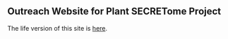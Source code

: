 ## Outreach Website for Plant SECRETome Project

The life version of this site is [here](https://tgirke.github.io/editagenome).
